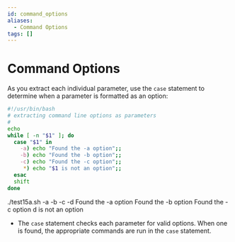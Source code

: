 ```yaml
---
id: command_options
aliases:
  - Command Options
tags: []
---
```


# Command Options

As you extract each individual parameter, use the `case` statement to determine
when a parameter is formatted as an option:

```bash
#!/usr/bin/bash
# extracting command line options as parameters
#
echo
while [ -n "$1" ]; do
  case "$1" in
    -a) echo "Found the -a option";;
    -b) echo "Found the -b option";;
    -c) echo "Found the -c option";;
     *) echo "$1 is not an option";;
  esac
  shift
done
```

./test15a.sh -a -b -c -d
Found the -a option
Found the -b option
Found the -c option
d is not an option

- The `case` statement checks each parameter for valid options. When one is
  found, the appropriate commands are run in the `case` statement.
